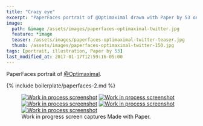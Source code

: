 ```yaml
---
title: "Crazy eye"
excerpt: "PaperFaces portrait of @Optimaximal drawn with Paper by 53 on an iPad."
image: 
  path: &image /assets/images/paperfaces-optimaximal-twitter.jpg 
  feature: *image
  teaser: /assets/images/paperfaces-optimaximal-twitter-teaser.jpg
  thumb: /assets/images/paperfaces-optimaximal-twitter-150.jpg
tags: [portrait, illustration, Paper by 53]
last_modified_at: 2017-01-17T12:59:16-05:00
---
```


PaperFaces portrait of [@Optimaximal](http://twitter.com/optimaximal).

{% include boilerplate/paperfaces-2.md %}

<figure class="third">
	<a href="{{ site.url }}/assets/images/paperfaces-optimaximal-process-1-lg.jpg"><img src="{{ site.url }}/assets/images/paperfaces-optimaximal-process-1-600.jpg" alt="Work in process screenshot"></a>
	<a href="{{ site.url }}/assets/images/paperfaces-optimaximal-process-2-lg.jpg"><img src="{{ site.url }}/assets/images/paperfaces-optimaximal-process-2-600.jpg" alt="Work in process screenshot"></a>
	<a href="{{ site.url }}/assets/images/paperfaces-optimaximal-process-3-lg.jpg"><img src="{{ site.url }}/assets/images/paperfaces-optimaximal-process-3-600.jpg" alt="Work in process screenshot"></a>
	<a href="{{ site.url }}/assets/images/paperfaces-optimaximal-process-4-lg.jpg"><img src="{{ site.url }}/assets/images/paperfaces-optimaximal-process-4-600.jpg" alt="Work in process screenshot"></a>
	<a href="{{ site.url }}/assets/images/paperfaces-optimaximal-process-5-lg.jpg"><img src="{{ site.url }}/assets/images/paperfaces-optimaximal-process-5-600.jpg" alt="Work in process screenshot"></a>
	<figcaption>Work in progress screen captures Made with Paper.</figcaption>
</figure>
